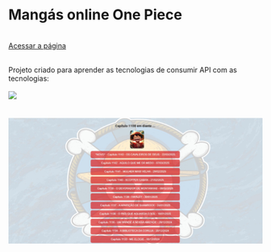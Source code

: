 <h1>Mangás online One Piece</h1>
<br>
<a href="https://one-piece-manga-gw7g.vercel.app/">Acessar a página</a>

<br>
<br>
<p>Projeto criado para aprender as tecnologias de consumir API com as tecnologias:
<br>
<br>
    <img src="https://img.shields.io/badge/React-20232A?style=for-the-badge&logo=react&logoColor=61DAFB">
    <br>



<br>
<br>

<img src="https://github.com/JhonatanSamuel/one-piece-manga/blob/master/public/img/ONE%20PIECE.jpeg?raw=true">
<br>
